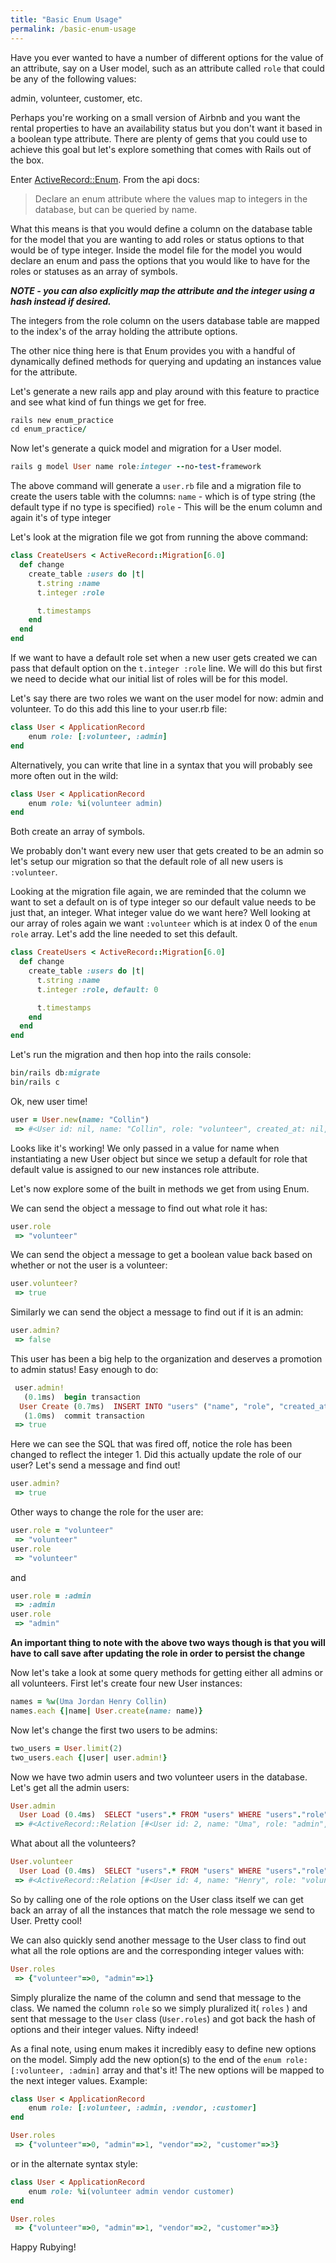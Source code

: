 ```yaml
---
title: "Basic Enum Usage"
permalink: /basic-enum-usage
---
```


Have you ever wanted to have a number of different options for the value of an attribute, say on a User model, such as an attribute called `role` that could be any of the following values: 

admin, volunteer, customer, etc. 

Perhaps you're working on a small version of Airbnb and you want the rental properties to have an availability status but you don't want it based in a boolean type attribute. There are plenty of gems that you could use to achieve this goal but let's explore something that comes with Rails out of the box.

Enter [ActiveRecord::Enum](https://api.rubyonrails.org/v5.2.3/classes/ActiveRecord/Enum.html). From the api docs: 

> Declare an enum attribute where the values map to integers in the database, but can be queried by name.

What this means is that you would define a column on the database table for the model that you are wanting to add roles or status options to that would be of type integer. Inside the model file for the model you would declare an enum and pass the options that you would like to have for the roles or statuses as an array of symbols.

***NOTE - you can also explicitly map the attribute and the integer using a hash instead if desired.***

The integers from the role column on the users database table are mapped to the index's of the array holding the attribute options. 

The other nice thing here is that Enum provides you with a handful of dynamically defined methods for querying and updating an instances value for the attribute.

Let's generate a new rails app and play around with this feature to practice and see what kind of fun things we get for free.
```ruby
rails new enum_practice
cd enum_practice/
```
Now let's generate a quick model and migration for a User model. 
```ruby
rails g model User name role:integer --no-test-framework
```
The above command will generate a `user.rb` file and a migration file to create the users table with the columns: `name` - which is of type string (the default type if no type is specified)
`role` - This will be the enum column and again it's of type integer

Let's look at the migration file we got from running the above command:
```ruby
class CreateUsers < ActiveRecord::Migration[6.0]
  def change
    create_table :users do |t|
      t.string :name
      t.integer :role

      t.timestamps
    end
  end
end
```

If we want to have a default role set when a new user gets created we can pass that default option on the `t.integer :role` line. We will do this but first we need to decide what our initial list of roles will be for this model.

Let's say there are two roles we want on the user model for now: admin and volunteer.
To do this add this line to your user.rb file:
```ruby
class User < ApplicationRecord
	enum role: [:volunteer, :admin]
end
```
Alternatively, you can write that line in a syntax that you will probably see more often out in the wild:
```ruby
class User < ApplicationRecord
	enum role: %i(volunteer admin)
end
```
Both create an array of symbols.

We probably don't want every new user that gets created to be an admin so let's setup our migration so that the default role of all new users is `:volunteer`.

Looking at the migration file again, we are reminded that the column we want to set a default on is of type integer so our default value needs to be just that, an integer. What integer value do we want here? Well looking at our array of roles again we want `:volunteer` which is at index 0 of the `enum role` array. Let's add the line needed to set this default.
```ruby
class CreateUsers < ActiveRecord::Migration[6.0]
  def change
    create_table :users do |t|
      t.string :name
      t.integer :role, default: 0

      t.timestamps
    end
  end
end
```
Let's run the migration and then hop into the rails console:
```ruby
bin/rails db:migrate
bin/rails c
```
Ok, new user time!
```ruby
user = User.new(name: "Collin")
 => #<User id: nil, name: "Collin", role: "volunteer", created_at: nil, updated_at: nil> 
```
Looks like it's working! We only passed in a value for name when instantiating a new User object but since we setup a default for role that default value is assigned to our new instances role attribute. 

Let's now explore some of the built in methods we get from using Enum.

We can send the object a message to find out what role it has:
```ruby
user.role
 => "volunteer" 
```
We can send the object a message to get a boolean value back based on whether or not the user is a volunteer:
```ruby
user.volunteer?
 => true 
```
Similarly we can send the object a message to find out if it is an admin:
```ruby
user.admin?
 => false 
```
 
This user has been a big help to the organization and deserves a promotion to admin status! Easy enough to do:
```ruby
 user.admin!
   (0.1ms)  begin transaction
  User Create (0.7ms)  INSERT INTO "users" ("name", "role", "created_at", "updated_at") VALUES (?, ?, ?, ?)  [["name", "Collin"], ["role", 1], ["created_at", "2020-11-11 17:09:53.227728"], ["updated_at", "2020-11-11 17:09:53.227728"]]
   (1.0ms)  commit transaction
 => true 
```
Here we can see the SQL that was fired off, notice the role has been changed to reflect the integer 1. Did this actually update the role of our user? Let's send a message and find out!
```ruby
user.admin?
 => true
```
Other ways to change the role for the user are:
```ruby
user.role = "volunteer"
 => "volunteer" 
user.role
 => "volunteer"
```
and
```ruby
user.role = :admin
 => :admin 
user.role
 => "admin"
```
**An important thing to note with the above two ways though is that you will have to call save after updating the role in order to persist the change**

Now let's take a look at some query methods for getting either all admins or all volunteers. First let's create four new User instances:
```ruby
names = %w(Uma Jordan Henry Collin)
names.each {|name| User.create(name: name)}
```
Now let's change the first two users to be admins:
```ruby
two_users = User.limit(2)
two_users.each {|user| user.admin!}
```
Now we have two admin users and two volunteer users in the database. Let's get all the admin users:
```ruby
User.admin
  User Load (0.4ms)  SELECT "users".* FROM "users" WHERE "users"."role" = ? LIMIT ?  [["role", 1], ["LIMIT", 11]]
 => #<ActiveRecord::Relation [#<User id: 2, name: "Uma", role: "admin", created_at: "2020-11-11 17:17:46", updated_at: "2020-11-11 17:25:50">, #<User id: 3, name: "Jordan", role: "admin", created_at: "2020-11-11 17:17:46", updated_at: "2020-11-11 17:25:50">]>
```
What about all the volunteers?
```ruby
User.volunteer
  User Load (0.4ms)  SELECT "users".* FROM "users" WHERE "users"."role" = ? LIMIT ?  [["role", 0], ["LIMIT", 11]]
 => #<ActiveRecord::Relation [#<User id: 4, name: "Henry", role: "volunteer", created_at: "2020-11-11 17:17:46", updated_at: "2020-11-11 17:17:46">, #<User id: 5, name: "Collin", role: "volunteer", created_at: "2020-11-11 17:17:46", updated_at: "2020-11-11 17:17:46">]>
```
So by calling one of the role options on the User class itself we can get back an array of all the instances that match the role message we send to User. Pretty cool!

We can also quickly send another message to the User class to find out what all the role options are and the corresponding integer values with:
```ruby
User.roles
 => {"volunteer"=>0, "admin"=>1}
```
Simply pluralize the name of the column and send that message to the class. We named the column `role` so we simply pluralized it( `roles` ) and sent that message to the `User` class (`User.roles`) and got back the hash of options and their integer values. Nifty indeed!

As a final note, using enum makes it incredibly easy to define new options on the model. Simply add the new option(s) to the end of the `enum role: [:volunteer, :admin]` array and that's it! The new options will be mapped to the next integer values.
Example:
```ruby
class User < ApplicationRecord
	enum role: [:volunteer, :admin, :vendor, :customer]
end

User.roles
 => {"volunteer"=>0, "admin"=>1, "vendor"=>2, "customer"=>3}
```
or in the alternate syntax style:
```ruby
class User < ApplicationRecord
	enum role: %i(volunteer admin vendor customer)
end

User.roles
 => {"volunteer"=>0, "admin"=>1, "vendor"=>2, "customer"=>3}
```


Happy Rubying!
